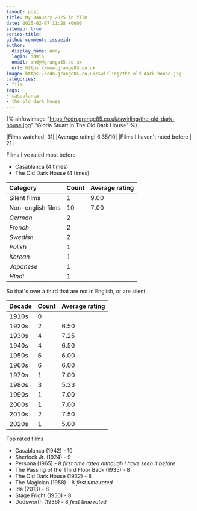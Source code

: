```yaml
---
layout: post
title: My January 2025 in film
date: 2025-02-07 11:28 +0000
sitemap: true
series-title:
github-comments-issueid:
author:
  display_name: Andy
  login: admin
  email: andy@grange85.co.uk
  url: https://www.grange85.co.uk
image: https://cdn.grange85.co.uk/swirling/the-old-dark-house.jpg
categories:
- film
tags:
- casablanca
- the old dark house
---
```


{% ahfowimage "https://cdn.grange85.co.uk/swirling/the-old-dark-house.jpg" "Gloria Stuart in The Old Dark House" %}

|Films watched| 31|
|Average rating| 6.35/10|
|Films I haven't rated before | 21 |

Films I've rated most before
 - Casablanca (4 times)
 - The Old Dark House (4 times)

|Category|Count|Average rating|
|:--|:--|:--|
|Silent films| 1 | 9.00 | 
|Non-english films| 10 | 7.00 |
|_German_|2|
|_French_|2|
|_Swedish_|2|
|_Polish_|1|
|_Korean_|1|
|_Japanese_|1|
|_Hindi_|1|

So that's over a third that are not in English, or are silent.

|Decade|Count|Average rating|
|:--|:--|:--|
| 1910s | 0 |  |
| 1920s | 2 | 6.50 |
| 1930s | 4 | 7.25 |
| 1940s | 4 | 6.50 |
| 1950s | 6 | 6.00 |
| 1960s | 6 | 6.00 |
| 1970s | 1 | 7.00 |
| 1980s | 3 | 5.33 |
| 1990s | 1 | 7.00 |
| 2000s | 1 | 7.00 |
| 2010s | 2 | 7.50 |
| 2020s | 1 | 5.00 |

Top rated films 
 - Casablanca (1942) - 10
 - Sherlock Jr. (1924) - 9
 - Persona (1965) - 8 _first time rated although I have seen it before_
 - The Passing of the Third Floor Back (1935) - 8
 - The Old Dark House (1932) - 8
 - The Magician (1958) - 8 _first time rated_
 - Ida (2013) - 8
 - Stage Fright (1950) - 8
 - Dodsworth (1936) - 8 _first time rated_

